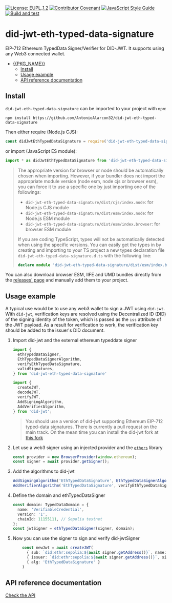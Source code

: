 [![License: EUPL_1.2](https://img.shields.io/badge/License-EUPL_1.2-yellow.svg)](LICENSE)
[![Contributor Covenant](https://img.shields.io/badge/Contributor%20Covenant-2.1-4baaaa.svg)](CODE_OF_CONDUCT.md)
[![JavaScript Style Guide](https://img.shields.io/badge/code_style-standard-brightgreen.svg)](https://standardjs.com)
[![Build and test](https://github.com/AntonioAlarcon32/did-jwt-eth-typed-data-signature/actions/workflows/build-and-test.yml/badge.svg)](https://github.com/AntonioAlarcon32/did-jwt-eth-typed-data-signature/actions/workflows/build-and-test.yml)

# did-jwt-eth-typed-data-signature

EIP-712 Ethereum TypedData Signer/Verifier for DID-JWT. It supports using any Web3 connected wallet.

- [{{PKG\_NAME}}](#pkg_name)
  - [Install](#install)
  - [Usage example](#usage-example)
  - [API reference documentation](#api-reference-documentation)

## Install

`did-jwt-eth-typed-data-signature` can be imported to your project with `npm`:

```console
npm install https://github.com/AntonioAlarcon32/did-jwt-eth-typed-data-signature
```

Then either require (Node.js CJS):

```javascript
const didJwtEthTypedDataSignature = require('did-jwt-eth-typed-data-signature')
```

or import (JavaScript ES module):

```javascript
import * as didJwtEthTypedDataSignature from 'did-jwt-eth-typed-data-signature'
```

> The appropriate version for browser or node should be automatically chosen when importing. However, if your bundler does not import the appropriate module version (node esm, node cjs or browser esm), you can force it to use a specific one by just importing one of the followings:
>
> - `did-jwt-eth-typed-data-signature/dist/cjs/index.node`: for Node.js CJS module
> - `did-jwt-eth-typed-data-signature/dist/esm/index.node`: for Node.js ESM module
> - `did-jwt-eth-typed-data-signature/dist/esm/index.browser`: for browser ESM module
>
> If you are coding TypeScript, types will not be automatically detected when using the specific versions. You can easily get the types in by creating and importing to your TS project a new types declaration file `did-jwt-eth-typed-data-signature.d.ts` with the following line:
>
> ```typescript
> declare module 'did-jwt-eth-typed-data-signature/dist/esm/index.browser' // use the specific module file you are importing
> ```

You can also download browser ESM, IIFE and UMD bundles directly from the [releases' page](https://github.com/AntonioAlarcon32/did-jwt-eth-typed-data-signature/releases) and manually add them to your project.

## Usage example

A typical use would be to use any web3 wallet to sign a JWT using `did-jwt`. With `did-jwt`, verification keys are resolved using the Decentralized ID (DID) of the signing identity of the token, which is passed as the `iss` attribute of the JWT payload. As a result for verification to work, the verification key should be added to the issuer's DID document.

1. Import did-jwt and the external ethereum typeddate signer

    ```typescript
    import {
      ethTypedDataSigner,
      EthTypedDataSignerAlgorithm,
      verifyEthTypedDataSignature,
      validSignatures,
    } from 'did-jwt-eth-typed-data-signature'

    import { 
      createJWT, 
      decodeJWT, 
      verifyJWT, 
      AddSigningAlgorithm, 
      AddVerifierAlgorithm,
    } from 'did-jwt';

    ```
  
    > You should use a version of did-jwt supporting Ethereum EIP-712 typed-data signatures. There is currently a pull request on the main track. On the mean time you can install the did-jwt fork at [this fork](https://github.com/AntonioAlarcon32/did-jwt)
2. Let use a web3 signer using an injected provider and the [`ethers`](https://github.com/ethers-io/ethers.js) library

    ```typescript
    const provider = new BrowserProvider(window.ethereum);
    const signer = await provider.getSigner();
    ```

3. Add the algorithms to did-jwt

    ```typescript
    AddSigningAlgorithm('EthTypedDataSignature', EthTypedDataSignerAlgorithm())
    AddVerifierAlgorithm('EthTypedDataSignature', verifyEthTypedDataSignature, validSignatures)
    ```

4. Define the domain and ethTypedDataSigner

    ```typescript
    const domain: TypedDataDomain = {
      name: 'VerifiableCredential',
      version: '1',
      chainId: 11155111, // Sepolia testnet
    };
    const jwtSigner = ethTypedDataSigner(signer, domain);
    ```

5. Now you can use the signer to sign and verify did-jwtSigner

    ```typescript
        const newJwt = await createJWT(
          { sub: `did:ethr:sepolia:${await signer.getAddress()}`, name: 'Bob Smith', domain },
          { issuer: `did:ethr:sepolia:${await signer.getAddress()}`, signer: jwtSigner },
          { alg: 'EthTypedDataSignature' }
        )
    ```

## API reference documentation

[Check the API](docs/API.md)
